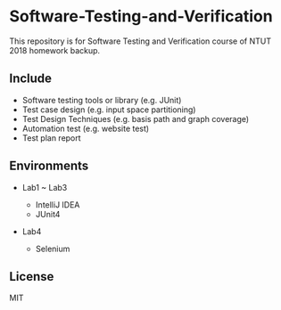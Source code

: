 # Software-Testing-and-Verification
This repository is for Software Testing and Verification course of NTUT 2018 homework backup.


## Include
-  Software testing tools or library (e.g. JUnit)
-  Test case design (e.g. input space partitioning)
-  Test Design Techniques (e.g. basis path and graph coverage) 
-  Automation test (e.g. website test)
-  Test plan report



## Environments

+ Lab1 ~ Lab3

  + IntelliJ IDEA
  + JUnit4 

+ Lab4

  + Selenium



## License
MIT
